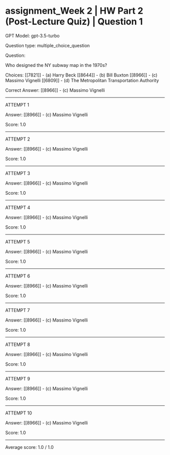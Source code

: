 # assignment_Week 2 | HW Part 2 (Post-Lecture Quiz) | Question 1

GPT Model: gpt-3.5-turbo

Question type: multiple_choice_question

Question:
<div><p>Who designed the NY subway map in the 1970s?</p></div>

Choices:
[[7821]] - (a) Harry Beck
[[8644]] - (b) Bill Buxton
[[8966]] - (c) Massimo Vignelli
[[6809]] - (d) The Metropolitan Transportation Authority

Correct Answer:
[[8966]] - (c) Massimo Vignelli

****************************************

ATTEMPT 1

Answer: 
[[8966]] - (c) Massimo Vignelli

Score: 1.0

--------------------

ATTEMPT 2

Answer: 
[[8966]] - (c) Massimo Vignelli

Score: 1.0

--------------------

ATTEMPT 3

Answer: 
[[8966]] - (c) Massimo Vignelli

Score: 1.0

--------------------

ATTEMPT 4

Answer: 
[[8966]] - (c) Massimo Vignelli

Score: 1.0

--------------------

ATTEMPT 5

Answer:
[[8966]] - (c) Massimo Vignelli

Score: 1.0

--------------------

ATTEMPT 6

Answer: 
[[8966]] - (c) Massimo Vignelli

Score: 1.0

--------------------

ATTEMPT 7

Answer: 
[[8966]] - (c) Massimo Vignelli

Score: 1.0

--------------------

ATTEMPT 8

Answer:
[[8966]] - (c) Massimo Vignelli

Score: 1.0

--------------------

ATTEMPT 9

Answer: 
[[8966]] - (c) Massimo Vignelli

Score: 1.0

--------------------

ATTEMPT 10

Answer: 
[[8966]] - (c) Massimo Vignelli

Score: 1.0

--------------------

Average score: 1.0 / 1.0
